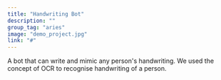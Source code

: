 ```yaml
---
title: "Handwriting Bot"
description: ""
group_tag: "aries"
image: "demo_project.jpg" 
link: "#"
---
```


A bot that can write and mimic any person's handwriting. We used the concept of OCR to recognise handwriting of a person.